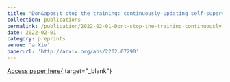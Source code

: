```yaml
---
title: "Don&apos;t stop the training: continuously-updating self-supervised algorithms best account for auditory responses in the cortex"
collection: publications
permalink: /publication/2022-02-01-Dont-stop-the-training-continuously-updating-self-supervised-algorithms-best-account-for-auditory-responses-in-the-cortex
date: 2022-02-01
category: preprints
venue: 'arXiv'
paperurl: 'http://arxiv.org/abs/2202.07290'
---
```

[Access paper here](http://arxiv.org/abs/2202.07290){:target="_blank"}
